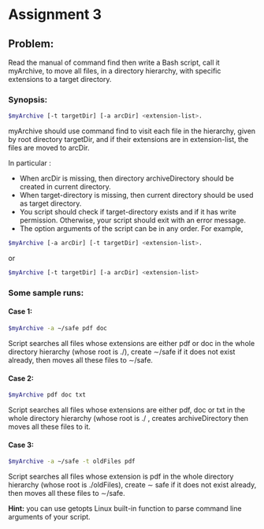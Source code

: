 # Assignment 3

## Problem:

Read the manual of command find then write a Bash script, call it myArchive, to move all files, in a directory hierarchy, with specific extensions to a target directory.

### Synopsis:
```bash
$myArchive [-t targetDir] [-a arcDir] <extension-list>.
```

myArchive should use command find to visit each file in the hierarchy, given by root directory targetDir, and if their extensions are in extension-list, the files are moved to arcDir.

In particular :
* When arcDir is missing, then directory archiveDirectory should be created in current directory.
* When target-directory is missing, then current directory should be used as target directory.
* You script should check if target-directory exists and if it has write permission. Otherwise, your script should exit with an error message.
* The option arguments of the script can be in any order. For example,
```bash
$myArchive [-a arcDir] [-t targetDir] <extension-list>.
```
or
```bash
$myArchive [-t targetDir] [-a arcDir] <extension-list>
```

### Some sample runs:

#### Case 1:
```bash
$myArchive -a ∼/safe pdf doc
```
Script searches all files whose extensions are either pdf or doc in the whole directory hierarchy (whose root is ./), create ∼/safe if it does not exist already, then moves all these files to ∼/safe.

#### Case 2:
```bash
$myArchive pdf doc txt
```
Script searches all files whose extensions are either pdf, doc or txt in the whole directory hierarchy (whose root is ./ , creates archiveDirectory then moves all these files to it.

#### Case 3:
```bash
$myArchive -a ∼/safe -t oldFiles pdf
```
Script searches all files whose extension is pdf in the whole directory hierarchy (whose root is ./oldFiles), create ∼ safe if it does not exist already, then moves all these files to ∼/safe.

**Hint:** you can use getopts Linux built-in function to parse command line arguments of your script.